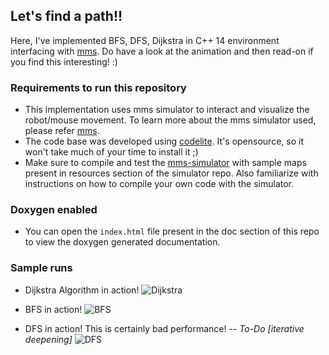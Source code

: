## Let's find a path!!
Here, I've implemented BFS, DFS, Dijkstra in C++ 14 environment interfacing with [mms](https://github.com/mackorone/mms). Do have a look at the animation and then read-on if you find this interesting! :) 

### Requirements to run this repository
- This implementation uses mms simulator to interact and visualize the robot/mouse movement. To learn more about the mms simulator used, please refer [mms](https://github.com/mackorone/mms).
- The code base was developed using [codelite](https://codelite.org/). It's opensource, so it won't take much of your time to install it ;)
- Make sure to compile and test the [mms-simulator](https://github.com/mackorone/mms) with sample maps present in resources section of the simulator repo. Also familiarize with instructions on how to compile your own code with the simulator.

### Doxygen enabled 
- You can open the `index.html` file present in the doc section of this repo to view the doxygen generated documentation.


### Sample runs
- Dijkstra Algorithm in action!
![Dijkstra](https://github.com/RachithP/planning-in-robotics/blob/master/dp-with-mms/output/gifs/dijkstra.gif)

- BFS in action!
![BFS](https://github.com/RachithP/planning-in-robotics/blob/master/dp-with-mms/output/gifs/bfs.gif)

- DFS in action! This is certainly bad performance! -- *To-Do [iterative deepening]*
![DFS](https://github.com/RachithP/planning-in-robotics/blob/master/dp-with-mms/output/gifs/dfs.gif)

